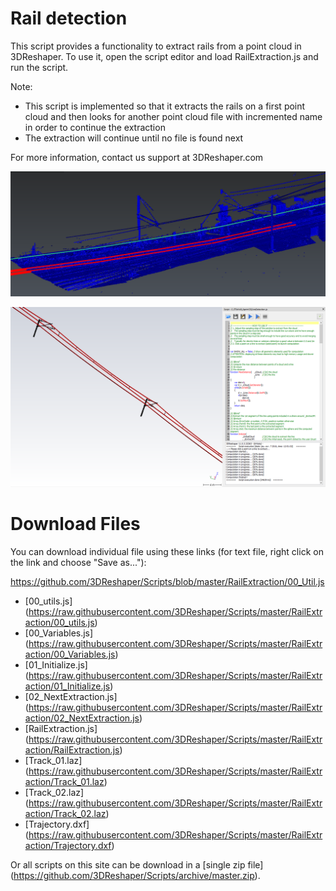 # Rail detection

This script provides a functionality to extract rails from a point cloud in 3DReshaper.
To use it, open the script editor and load RailExtraction.js and run the script.

Note:
* This script is implemented so that it extracts the rails on a first point cloud and then looks for another point cloud file with incremented name in order to continue the extraction
* The extraction will continue until no file is found next

For more information, contact us support at 3DReshaper\.com

![alt text](https://raw.githubusercontent.com/3DReshaper/Scripts/master/RailExtraction/Screenshot.png "screenshot")

![alt text](https://raw.githubusercontent.com/3DReshaper/Scripts/master/Electric%20lines/Screenshot.png "screenshot")

# Download Files

You can download individual file using these links (for text file, right click on the link and choose "Save as..."):

https://github.com/3DReshaper/Scripts/blob/master/RailExtraction/00_Util.js
- [00_utils.js] (https://raw.githubusercontent.com/3DReshaper/Scripts/master/RailExtraction/00_utils.js)
- [00_Variables.js] (https://raw.githubusercontent.com/3DReshaper/Scripts/master/RailExtraction/00_Variables.js)
- [01_Initialize.js] (https://raw.githubusercontent.com/3DReshaper/Scripts/master/RailExtraction/01_Initialize.js)
- [02_NextExtraction.js] (https://raw.githubusercontent.com/3DReshaper/Scripts/master/RailExtraction/02_NextExtraction.js)
- [RailExtraction.js] (https://raw.githubusercontent.com/3DReshaper/Scripts/master/RailExtraction/RailExtraction.js)
- [Track_01.laz] (https://raw.githubusercontent.com/3DReshaper/Scripts/master/RailExtraction/Track_01.laz)
- [Track_02.laz] (https://raw.githubusercontent.com/3DReshaper/Scripts/master/RailExtraction/Track_02.laz)
- [Trajectory.dxf] (https://raw.githubusercontent.com/3DReshaper/Scripts/master/RailExtraction/Trajectory.dxf)

Or all scripts on this site can be download in a [single zip file] (https://github.com/3DReshaper/Scripts/archive/master.zip).
